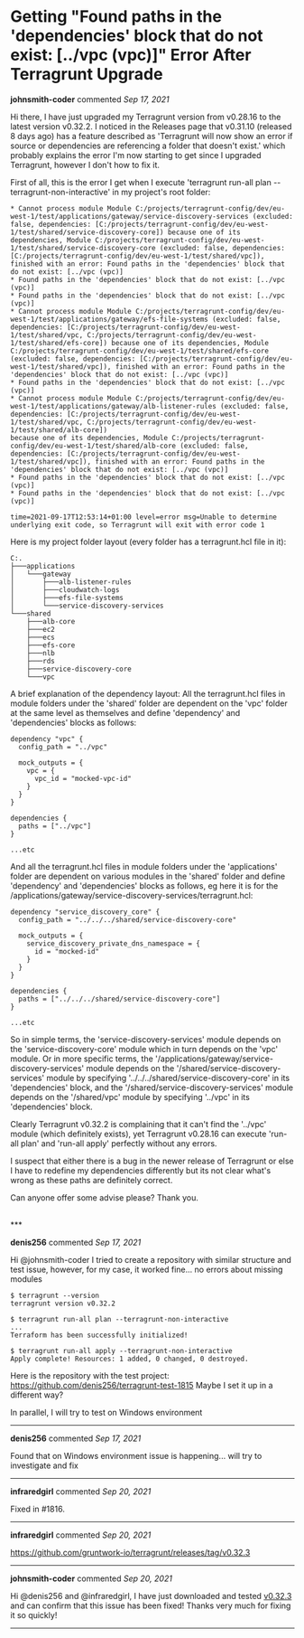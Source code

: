 # Getting "Found paths in the 'dependencies' block that do not exist: [../vpc (vpc)]" Error After Terragrunt Upgrade

**johnsmith-coder** commented *Sep 17, 2021*

Hi there, I have just upgraded my Terragrunt version from v0.28.16 to the latest version v0.32.2. I noticed in the Releases page that v0.31.10 (released 8 days ago) has a feature described as 'Terragrunt will now show an error if source or dependencies are referencing a folder that doesn't exist.' which probably explains the error I'm now starting to get since I upgraded Terragrunt, however I don't how to fix it.

First of all, this is the error I get when I execute 'terragrunt run-all plan --terragrunt-non-interactive' in my project's root folder: 

```
* Cannot process module Module C:/projects/terragrunt-config/dev/eu-west-1/test/applications/gateway/service-discovery-services (excluded: false, dependencies: [C:/projects/terragrunt-config/dev/eu-west-1/test/shared/service-discovery-core]) because one of its dependencies, Module C:/projects/terragrunt-config/dev/eu-west-1/test/shared/service-discovery-core (excluded: false, dependencies: [C:/projects/terragrunt-config/dev/eu-west-1/test/shared/vpc]), finished with an error: Found paths in the 'dependencies' block that do not exist: [../vpc (vpc)]
* Found paths in the 'dependencies' block that do not exist: [../vpc (vpc)]
* Found paths in the 'dependencies' block that do not exist: [../vpc (vpc)]
* Cannot process module Module C:/projects/terragrunt-config/dev/eu-west-1/test/applications/gateway/efs-file-systems (excluded: false, dependencies: [C:/projects/terragrunt-config/dev/eu-west-1/test/shared/vpc, C:/projects/terragrunt-config/dev/eu-west-1/test/shared/efs-core]) because one of its dependencies, Module C:/projects/terragrunt-config/dev/eu-west-1/test/shared/efs-core (excluded: false, dependencies: [C:/projects/terragrunt-config/dev/eu-west-1/test/shared/vpc]), finished with an error: Found paths in the 'dependencies' block that do not exist: [../vpc (vpc)]
* Found paths in the 'dependencies' block that do not exist: [../vpc (vpc)]
* Cannot process module Module C:/projects/terragrunt-config/dev/eu-west-1/test/applications/gateway/alb-listener-rules (excluded: false, dependencies: [C:/projects/terragrunt-config/dev/eu-west-1/test/shared/vpc, C:/projects/terragrunt-config/dev/eu-west-1/test/shared/alb-core]) 
because one of its dependencies, Module C:/projects/terragrunt-config/dev/eu-west-1/test/shared/alb-core (excluded: false, dependencies: [C:/projects/terragrunt-config/dev/eu-west-1/test/shared/vpc]), finished with an error: Found paths in the 'dependencies' block that do not exist: [../vpc (vpc)]
* Found paths in the 'dependencies' block that do not exist: [../vpc (vpc)]
* Found paths in the 'dependencies' block that do not exist: [../vpc (vpc)]

time=2021-09-17T12:53:14+01:00 level=error msg=Unable to determine underlying exit code, so Terragrunt will exit with error code 1
```

Here is my project folder layout (every folder has a terragrunt.hcl file in it):

```
C:.
├───applications
│   └───gateway
│       ├───alb-listener-rules
│       ├───cloudwatch-logs
│       ├───efs-file-systems
│       └───service-discovery-services
└───shared
    ├───alb-core
    ├───ec2
    ├───ecs
    ├───efs-core
    ├───nlb
    ├───rds
    ├───service-discovery-core
    └───vpc
```

A brief explanation of the dependency layout: All the terragrunt.hcl files in module folders under the 'shared' folder are dependent on the 'vpc' folder at the same level as themselves and define 'dependency' and 'dependencies' blocks as follows:

```
dependency "vpc" {
  config_path = "../vpc"

  mock_outputs = {
    vpc = {
      vpc_id = "mocked-vpc-id"
    }
  }
}

dependencies {
  paths = ["../vpc"]
}

...etc
```

And all the terragrunt.hcl files in module folders under the 'applications' folder are dependent on various modules in the 'shared' folder and define 'dependency' and 'dependencies' blocks as follows, eg here it is for the /applications/gateway/service-discovery-services/terragrunt.hcl:

```
dependency "service_discovery_core" {
  config_path = "../../../shared/service-discovery-core"

  mock_outputs = {
    service_discovery_private_dns_namespace = {
      id = "mocked-id"
    }
  }
}

dependencies {
  paths = ["../../../shared/service-discovery-core"]
}

...etc
```

So in simple terms, the 'service-discovery-services' module depends on the 'service-discovery-core' module which in turn depends on the 'vpc' module. Or in more specific terms, the '/applications/gateway/service-discovery-services' module depends on the '/shared/service-discovery-services' module by specifying '../../../shared/service-discovery-core' in its 'dependencies' block, and the '/shared/service-discovery-services' module depends on the '/shared/vpc' module by specifying '../vpc' in its 'dependencies' block. 


Clearly Terragrunt v0.32.2 is complaining that it can't find the '../vpc' module (which definitely exists), yet Terragrunt v0.28.16 can execute 'run-all plan' and 'run-all apply' perfectly without any errors.

I suspect that either there is a bug in the newer release of Terragrunt or else I have to redefine my dependencies differently but its not clear what's wrong as these paths are definitely correct.

Can anyone offer some advise please? Thank you.


<br />
***


**denis256** commented *Sep 17, 2021*

Hi  @johnsmith-coder
I tried to create a repository with similar structure and test issue, however, for my case, it worked fine... no errors about missing modules

```
$ terragrunt --version
terragrunt version v0.32.2

$ terragrunt run-all plan --terragrunt-non-interactive
...
Terraform has been successfully initialized!

$ terragrunt run-all apply --terragrunt-non-interactive
Apply complete! Resources: 1 added, 0 changed, 0 destroyed.
```

Here is the repository with the test project: https://github.com/denis256/terragrunt-test-1815
Maybe I set it up in a different way?

In parallel, I will try to test on Windows environment
***

**denis256** commented *Sep 17, 2021*

Found that on Windows environment issue is happening... will try to investigate and fix
***

**infraredgirl** commented *Sep 20, 2021*

Fixed in #1816.
***

**infraredgirl** commented *Sep 20, 2021*

https://github.com/gruntwork-io/terragrunt/releases/tag/v0.32.3
***

**johnsmith-coder** commented *Sep 20, 2021*

Hi @denis256 and @infraredgirl, I have just downloaded and tested [v0.32.3](https://github.com/gruntwork-io/terragrunt/releases/tag/v0.32.3) and can confirm that this issue has been fixed! Thanks very much for fixing it so quickly!
***

